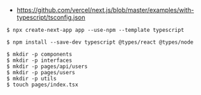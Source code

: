 - https://github.com/vercel/next.js/blob/master/examples/with-typescript/tsconfig.json

```
$ npx create-next-app app --use-npm --template typescript

$ npm install --save-dev typescript @types/react @types/node

$ mkdir -p components
$ mkdir -p interfaces
$ mkdir -p pages/api/users
$ mkdir -p pages/users
$ mkdir -p utils
$ touch pages/index.tsx

```
